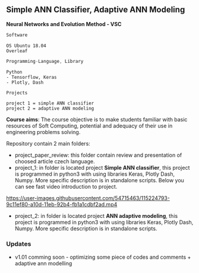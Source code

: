 ## Simple ANN Classifier, Adaptive ANN Modeling

**Neural Networks and Evolution Method - VSC**

```javascript
Software
```
```
OS Ubuntu 18.04
Overleaf
```
```javascript
Programming-Language, Library
```
```
Python
- Tensorflow, Keras
- Plotly, Dash
```
```javascript
Projects
```
```
project 1 = simple ANN classifier
project 2 = adaptive ANN modeling
```
**Course aims**: The course objective is to make students familiar with basic resources of Soft Computing, potential and adequacy of their use in engineering problems solving.

Repository contain 2 main folders:  
* project_paper_review: this folder contain review and presentation of choosed article czech language.
* project_1: in folder is located project **Simple ANN classifier**, this project is programmed in python3 with using libraries Keras, Plotly Dash, Numpy. More specific description is in standalone scripts. Below you can see fast video introduction to project.

https://user-images.githubusercontent.com/54715463/115224793-9c11ef80-a10d-11eb-92b4-fb1a1cdbf2ad.mp4

* project_2: in folder is located project **ANN adaptive modeling**, this project is programmed in python3 with using libraries Keras, Plotly Dash, Numpy. More specific description is in standalone scripts.

### Updates
* v1.01 comming soon - optimizing some piece of codes and comments + adaptive ann modelling  
